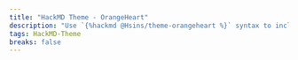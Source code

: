 ```yaml
---
title: "HackMD Theme - OrangeHeart"
description: "Use `{%hackmd @Hsins/theme-orangeheart %}` syntax to include this theme."
tags: HackMD-Theme
breaks: false
---
```


<style>
.markdown-body{word-wrap:break-word;color:#000;font-family:Optima-Regular,Optima,PingFangSC-light,PingFangTC-light,PingFang SC,Cambria,Cochin,Georgia,Times,Times New Roman,serif;font-size:16px;letter-spacing:0;line-height:1.6;max-width:860px;padding:5px 20px;text-align:left;word-break:break-word;word-spacing:0}.markdown-body p{color:#000;font-size:16px;line-height:26px;margin:0;padding-bottom:8px;padding-top:8px}.markdown-body h1,.markdown-body h2,.markdown-body h3,.markdown-body h4,.markdown-body h5,.markdown-body h6{color:#000;font-weight:700;margin-bottom:15px;margin-top:30px;padding:0}.markdown-body h1{font-size:2.5rem}.markdown-body h2{border-bottom:2px solid #ef7060;font-size:2.1rem}.markdown-body h2 span{background:#ef7060;border-top-left-radius:3px;border-top-right-radius:3px;color:#fff;display:inline-block;font-weight:700;margin-right:0;padding:5px 10px 1px}.markdown-body h3{font-size:1.8rem}.markdown-body h4{font-size:1.65rem}.markdown-body h5,.markdown-body h6{font-size:1.5rem}.markdown-body ol,.markdown-body ul{color:#000;margin-bottom:8px;margin-top:8px;padding-left:25px}.markdown-body ul{list-style-type:disc}.markdown-body ul ul{list-style-type:square}.markdown-body ol{list-style-type:decimal}.markdown-body li section{color:#010101;font-weight:500;line-height:26px;margin-bottom:5px;margin-top:5px;text-align:left}.markdown-body blockquote{overflow-scrolling:touch;background:#fff9f9;border-left:3px solid #ef7060;color:#6a737d;display:block;font-size:.9em;margin-bottom:10px;margin-top:10px;overflow:auto;padding:5px 10px 5px 20px}.markdown-body blockquote p{color:#000;line-height:26px;margin:0}.markdown-body a{word-wrap:break-word;border-bottom:0 solid #ef7060;color:#ef7060;font-weight:700;text-decoration:none}.markdown-body li code,.markdown-body p code{word-wrap:break-word;background-color:rgba(27,31,35,.05);border-radius:4px;color:#ef7060;font-family:Operator Mono,Consolas,Monaco,Menlo,monospace;font-size:14px;margin:0 2px;padding:2px 4px;word-break:break-all}.markdown-body img{display:block;margin:0 auto;max-width:100%}.markdown-body span img{border-left:0;border-right:0;display:inline-block}.markdown-body table{display:table;text-align:left}.markdown-body tbody{border:0}.markdown-body table tr{background-color:#fff;border:0;border-top:1px solid #ccc}.markdown-body table tr:nth-child(2n){background-color:#f8f8f8}.markdown-body table tr td,.markdown-body table tr th{border:1px solid #ccc;font-size:16px;padding:5px 10px;text-align:left}.markdown-body table tr th{background-color:#f0f0f0;font-weight:700}.markdown-body li code,.markdown-body span code{color:#ef7060}.markdown-body mark{background-color:#ef7060;border-radius:2px;border-radius:4px;color:#fff;font-weight:500;margin:0 2px;padding:2px 4px}
</style>
